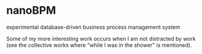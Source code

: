 # nanoBPM
experimental database-driven business process management system

Some of my more interesting work occurs when I am not distracted by work 
(see the collective works where "while I was in the shower" is mentioned).

